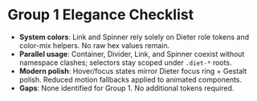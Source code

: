 # Group 1 Elegance Checklist

- **System colors**: Link and Spinner rely solely on Dieter role tokens and color-mix helpers. No raw hex values remain.
- **Parallel usage**: Container, Divider, Link, and Spinner coexist without namespace clashes; selectors stay scoped under `.diet-*` roots.
- **Modern polish**: Hover/focus states mirror Dieter focus ring + Gestalt polish. Reduced motion fallbacks applied to animated components.
- **Gaps**: None identified for Group 1. No additional tokens required.
